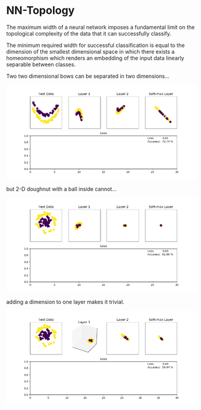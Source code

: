 # NN-Topology

The maximum width of a neural network imposes a fundamental limit on the topological complexity of the data that it can successfully classify.

The minimum required width for successful classification is equal to the dimension of the smallest dimensional space in which there exists a homeomorphism which renders an embedding of the input data linearly separable between classes.

Two two dimensional bows can be separated in two dimensions...

<img src="https://github.com/jcvdwlt/NN-Topology/blob/master/figs/2d_lines.gif">

but 2-D doughnut with a ball inside cannot...

<img src="https://github.com/jcvdwlt/NN-Topology/blob/master/figs/2d_doughnut.gif">

adding a dimension to one layer makes it trivial.

<img src="https://github.com/jcvdwlt/NN-Topology/blob/master/figs/3d_doughnut.gif">
